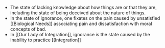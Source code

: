 - The state of lacking knowledge about how things are or that they are, including the state of being deceived about the nature of things.
- In the state of ignorance, one fixates on the pain caused by unsatisfied [[Biological Needs]] associating pain and dissatisfaction with moral concepts of bad.
- In [[Our Lady of Integration]], ignorance is the state caused by the inability to practice [[Integration]]